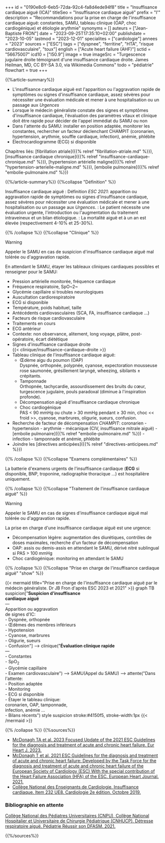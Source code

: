 +++
id = "0190e8c6-6eb5-72da-92c4-fa8d4ede94f8"
title = "Insuffisance cardiaque aiguë (ICA)"
titleSeo = "Insuffisance cardiaque aiguë"
prefix = "l'"
description = "Recommandations pour la prise en charge de l'insuffisance cardiaque aiguë: constantes, SAMU, tableau clinique (OAP, choc cardiogénique) et étiologie arythmie"
synonyms = []
auteurs = ["Jean-Baptiste FRON"]
date = "2023-09-25T17:35:10+02:00"
publishdate = "2023-10-05"
lastmod = "2023-12-01"
specialites = ["cardiologie"]
annees = "2023"
sources = ["ESC"]
tags = ["dyspnee", "ferritine", "HTA", "risque cardiovasculaire", "toux"]
english = ["Acute heart failure (AHF)"]
sctid = "56675007"
icd10 = ["I50.9"]
image = true
imageSrc = "Turgescence jugulaire droite témoignant d'une insuffisance cardiaque droite. James Heilman, MD, CC BY-SA 3.0, via Wikimedia Commons"
todo = "pédiatrie"
flowchart = true
+++

{{%article-summary%}}

- L'insuffisance cardiaque aiguë est l'apparition ou l'aggravation rapide de symptômes ou signes d'insuffisance cardiaque, assez sévères pour nécessiter une évaluation médicale et mener à une hospitalisation ou un passage aux *Urgences*
- Lorsque le médecin généraliste constate des signes et symptômes d'insuffisance cardiaque, l'évaluation des paramètres vitaux et clinique doit être rapide pour décider de l'appel immédiat du SAMU ou non
- Dans l'attente du SAMU: installer en position adaptée, monitorer les constantes, rechercher un facteur déclenchant CHAMPIT (coronarien, hypertension, arythmie, souffle cardiaque, infection), anémie, phlébite
- Électrocardiogramme (ECG) si disponible

Chapitres liés: [fibrillation atriale]({{% relref "fibrillation-atriale.md" %}}), [insuffisance cardiaque chronique]({{% relref "insuffisance-cardiaque-chronique.md" %}}), [hypertension artérielle maligne]({{% relref "hypertension-arterielle-maligne.md" %}}), [embolie pulmonaire]({{% relref "embolie-pulmonaire.md" %}})

{{%/article-summary%}}
{{%collapse "Définition" %}}

Insuffisance cardiaque aiguë
: Définition *ESC 2021*: apparition ou aggravation rapide de symptômes ou signes d'insuffisance cardiaque, assez sévères pour nécessiter une évaluation médicale et mener à une hospitalisation ou un passage aux *Urgences*.
: Le patient nécessite une évaluation urgente, l'introduction ou l'augmentation du traitement intraveineux et un bilan étiologique.
: La mortalité aiguë et à un an est élevée (respectivement 4-10% et 25-30%).

{{% /collapse %}}
{{%collapse "Clinique" %}}

> [!WARNING]
> Appeler le SAMU en cas de suspicion d'insuffisance cardiaque aiguë mal tolérée ou d'aggravation rapide.

En attendant le SAMU, étayer les tableaux cliniques cardiaques possibles et renseigner pour le SAMU:

- Pression artérielle monitorée, fréquence cardiaque
- Fréquence respiratoire, SpO~2~
- Glycémie capillaire si troubles neurologiques
- Auscultation cardiorespiratoire
- ECG si disponible
- Température, poids habituel, taille
- Antécédents cardiovasculaires (SCA, FA, insuffisance cardiaque ...)
- Facteurs de risque cardiovasculaire
- Traitements en cours
- ECG antérieur
- Contexte: non observance, alitement, long voyage, plâtre, post-opératoire, écart diététique
- Signes d'insuffisance cardiaque droite  
  {{< clinique/insuffisance-cardiaque-droite >}}
- Tableau clinique de l'insuffisance cardiaque aiguë:
  - Œdème aigu du poumon (OAP)  
    Dyspnée, orthopnée, polypnée, cyanose, expectoration mousseuse rose saumonée, grésillement laryngé, wheezing, sibilants ± crépitants.
  - Tamponnade  
    Orthopnée, tachycardie, assourdissement des bruits du cœur, turgescence jugulaire, pouls paradoxal (diminue à l'inspiration profonde).
  - Décompensation aiguë d'insuffisance cardiaque chronique
  - Choc cardiogénique  
    PAS < 90 mmHg ou chute > 30 mmHg pendant ≥ 30 min, choc << froid >>, cyanose, marbrures, oligurie, sueurs, confusion.
- Recherche de facteur de décompensation *CHAMPIT*: coronarien - hypertension - arythmie - mécanique (CIV, insuffisance mitrale aiguë) - [embolie pulmonaire]({{% relref "embolie-pulmonaire.md" %}}) - infection - tamponnade et anémie, phlébite
- Joindre les [directives anticipées]({{% relref "directives-anticipees.md" %}})

{{% /collapse %}}
{{%collapse "Examens complémentaires" %}}

La batterie d'examens urgents de l'insuffisance cardiaque (**ECG** si disponible, BNP, troponine, radiographie thoracique ...) est hospitalière uniquement.

{{% /collapse %}}
{{%collapse "Traitement de l'insuffisance cardiaque aiguë" %}}

> [!WARNING]
> Appeler le SAMU en cas de signes d'insuffisance cardiaque aiguë mal tolérée ou d'aggravation rapide.

La prise en charge d'une insuffisance cardiaque aiguë est une urgence:

- Décompensation légère: augmentation des diurétiques, contrôles de doses maximales, recherche d'un facteur de décompensation
- OAP: assis ou demis-assis en attendant le SAMU, dérivé nitré sublingual si PAS > 100 mmHg
- Choc cardiogénique: monitoring en attendant le SAMU

{{% /collapse %}}
{{%collapse "Prise en charge de l'insuffisance cardiaque aiguë" "show" %}}

{{< mermaid title="Prise en charge de l'insuffisance cardiaque aiguë par le médecin généraliste. Dr JB Fron d'après ESC 2023 et 2021" >}}
graph TB
  suspicion["<b>Suspicion d'insuffisance<br>cardiaque aiguë</b><br>—<br>Apparition ou aggravation<br>de signes d'IC:<br>- Dyspnée, orthopnée<br>- Œdèmes des membres inférieurs<br>- Hypotension<br>- Cyanose, marbrures<br>- Oligurie, sueurs<br>- Confusion"] --> clinique("<b>Évaluation clinique rapide</b><br>—<br>- Constantes<br>- SpO<sub>2</sub><br>- Glycémie capillaire<br>- Examen cardiovasculaire") --> SAMU(Appel du SAMU) --> attente("Dans l'attente:<br>- Position adaptée<br>- Monitoring<br>- ECG si disponible<br>- Étayer le tableau clinique:<br>coronarien, OAP, tamponnade,<br>infection, anémie ...<br>- Bilans récents")
  style suspicion stroke:#4150f5, stroke-width:1px
{{< /mermaid >}}

{{% /collapse %}}
{{%sources%}}

- [McDonagh TA et al. 2023 Focused Update of the 2021 ESC Guidelines for the diagnosis and treatment of acute and chronic heart failure. Eur Heart J. 2023.](https://academic.oup.com/eurheartj/advance-article/doi/10.1093/eurheartj/ehad195/7246292)
- [McDonagh T et al. 2021 ESC Guidelines for the diagnosis and treatment of acute and chronic heart failure: Developed by the Task Force for the diagnosis and treatment of acute and chronic heart failure of the European Society of Cardiology (ESC) With the special contribution of the Heart Failure Association (HFA) of the ESC. European Heart Journal. 2021.](https://doi.org/10.1093/eurheartj/ehab368)
- [Collège National des Enseignants de Cardiologie. Insuffisance cardiaque. Item 232 UE8. Cardiologie 2e édition. Octobre 2019.](https://www.sfcardio.fr/page/chapitre-18-item-234-insuffisance-cardiaque-de-ladulte)

### Bibliographie en attente

[Collège National des Pédiatres Universitaires (CNPU), Collège National Hospitalier et Universitaire de Chirurgie Pédiatrique (CNHUCP). Détresse respiratoire aiguë. Pédiatrie Réussir son DFASM. 2021.](https://www.pedia-univ.fr/deuxieme-cycle/referentiel/pneumologie-cardiologie/detresse-respiratoire-aigue)

{{%/sources%}}
